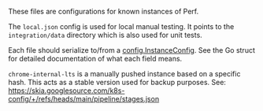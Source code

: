 These files are configurations for known instances of Perf.

The `local.json` config is used for local manual testing. It points to the
`integration/data` directory which is also used for unit tests.

Each file should serialize to/from a
[config.InstanceConfig](https://pkg.go.dev/go.skia.org/infra/perf/go/config?tab=doc#InstanceConfig).
See the Go struct for detailed documentation of what each field means.

`chrome-internal-lts` is a manually pushed instance based on a specific hash.
This acts as a stable version used for backup purposes.
See: https://skia.googlesource.com/k8s-config/+/refs/heads/main/pipeline/stages.json
